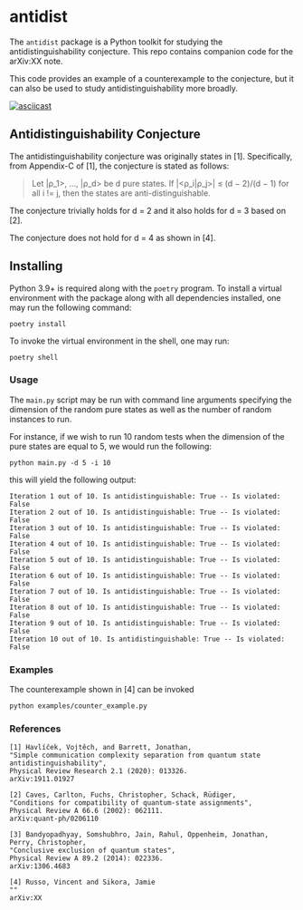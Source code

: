 # antidist

The `antidist` package is a Python toolkit for studying the
antidistinguishability conjecture. This repo contains companion code for the
arXiv:XX note. 

This code provides an example of a counterexample to the conjecture, but it can
also be used to study antidistinguishability more broadly.

[![asciicast](https://asciinema.org/a/gOQDwFVWx9lwXTae6GRXQ8URL.png)](https://asciinema.org/a/gOQDwFVWx9lwXTae6GRXQ8URL)

## Antidistinguishability Conjecture

The antidistinguishability conjecture was originally states in [1].
Specifically, from Appendix-C of [1], the conjecture is stated as follows:

> Let |ρ_1>, ..., |ρ_d> be d pure states. If |<ρ_i|ρ_j>| ≤ (d − 2)/(d − 1) for all i != j, then the states are anti-distinguishable.

The conjecture trivially holds for d = 2 and it also holds for d = 3 based on
[2].

The conjecture does not hold for d = 4 as shown in [4].

## Installing

Python 3.9+ is required along with the `poetry` program. To install a virtual
environment with the package along with all dependencies installed, one may run
the following command:

```
poetry install
```

To invoke the virtual environment in the shell, one may run:

```
poetry shell
```
### Usage

The `main.py` script may be run with command line arguments specifying the
dimension of the random pure states as well as the number of random instances to
run.

For instance, if we wish to run 10 random tests when the dimension of the pure
states are equal to 5, we would run the following:

```
python main.py -d 5 -i 10
```

this will yield the following output:

```
Iteration 1 out of 10. Is antidistinguishable: True -- Is violated: False
Iteration 2 out of 10. Is antidistinguishable: True -- Is violated: False
Iteration 3 out of 10. Is antidistinguishable: True -- Is violated: False
Iteration 4 out of 10. Is antidistinguishable: True -- Is violated: False
Iteration 5 out of 10. Is antidistinguishable: True -- Is violated: False
Iteration 6 out of 10. Is antidistinguishable: True -- Is violated: False
Iteration 7 out of 10. Is antidistinguishable: True -- Is violated: False
Iteration 8 out of 10. Is antidistinguishable: True -- Is violated: False
Iteration 9 out of 10. Is antidistinguishable: True -- Is violated: False
Iteration 10 out of 10. Is antidistinguishable: True -- Is violated: False
```

### Examples

The counterexample shown in [4] can be invoked 

```
python examples/counter_example.py
```

### References

```
[1] Havlíček, Vojtěch, and Barrett, Jonathan,
"Simple communication complexity separation from quantum state antidistinguishability",
Physical Review Research 2.1 (2020): 013326.
arXiv:1911.01927

[2] Caves, Carlton, Fuchs, Christopher, Schack, Rüdiger,
"Conditions for compatibility of quantum-state assignments",
Physical Review A 66.6 (2002): 062111.
arXiv:quant-ph/0206110

[3] Bandyopadhyay, Somshubhro, Jain, Rahul, Oppenheim, Jonathan,
Perry, Christopher,
"Conclusive exclusion of quantum states",
Physical Review A 89.2 (2014): 022336.
arXiv:1306.4683

[4] Russo, Vincent and Sikora, Jamie
""
arXiv:XX
```

